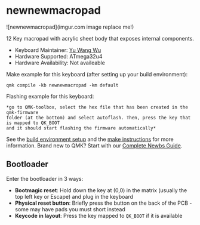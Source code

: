 # newnewmacropad

![newnewmacropad](imgur.com image replace me!)

12 Key macropad with acrylic sheet body that exposes internal components.

* Keyboard Maintainer: [Yu Wang Wu](https://github.com/yuWangWu)
* Hardware Supported: ATmega32u4
* Hardware Availability: Not availeable

Make example for this keyboard (after setting up your build environment):

    qmk compile -kb newnewmacropad -km default

Flashing example for this keyboard:

    *go to QMK-toolbox, select the hex file that has been created in the qmk-firmware
    folder (at the bottom) and select autoflash. Then, press the key that is mapped to QK_BOOT 
    and it should start flashing the firmware automatically*

See the [build environment setup](https://docs.qmk.fm/#/getting_started_build_tools) and the [make instructions](https://docs.qmk.fm/#/getting_started_make_guide) for more information. Brand new to QMK? Start with our [Complete Newbs Guide](https://docs.qmk.fm/#/newbs).

## Bootloader

Enter the bootloader in 3 ways:

* **Bootmagic reset**: Hold down the key at (0,0) in the matrix (usually the top left key or Escape) and plug in the keyboard
* **Physical reset button**: Briefly press the button on the back of the PCB - some may have pads you must short instead
* **Keycode in layout**: Press the key mapped to `QK_BOOT` if it is available
